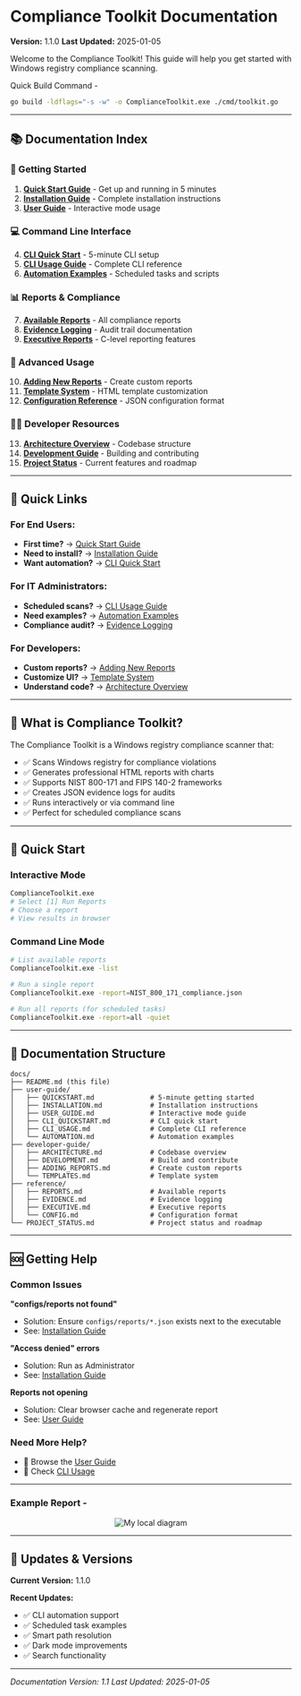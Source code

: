 # Compliance Toolkit Documentation

**Version:** 1.1.0
**Last Updated:** 2025-01-05

Welcome to the Compliance Toolkit! This guide will help you get started with Windows registry compliance scanning.

Quick Build Command - 
```bash
go build -ldflags="-s -w" -o ComplianceToolkit.exe ./cmd/toolkit.go
```
---

## 📚 Documentation Index

### 🚀 Getting Started

1. **[Quick Start Guide](docs/user-guide/QUICKSTART.md)** - Get up and running in 5 minutes
2. **[Installation Guide](docs/user-guide/INSTALLATION.md)** - Complete installation instructions
3. **[User Guide](docs/user-guide/USER_GUIDE.md)** - Interactive mode usage

### 💻 Command Line Interface

4. **[CLI Quick Start](docs/user-guide/CLI_QUICKSTART.md)** - 5-minute CLI setup
5. **[CLI Usage Guide](docs/user-guide/CLI_USAGE.md)** - Complete CLI reference
6. **[Automation Examples](docs/user-guide/AUTOMATION.md)** - Scheduled tasks and scripts

### 📊 Reports & Compliance

7. **[Available Reports](docs/reference/REPORTS.md)** - All compliance reports
8. **[Evidence Logging](docs/reference/EVIDENCE.md)** - Audit trail documentation
9. **[Executive Reports](docs/reference/EXECUTIVE.md)** - C-level reporting features

### 🔧 Advanced Usage

10. **[Adding New Reports](docs/developer-guide/ADDING_REPORTS.md)** - Create custom reports
11. **[Template System](docs/developer-guide/TEMPLATES.md)** - HTML template customization
12. **[Configuration Reference](docs/reference/CONFIG.md)** - JSON configuration format

### 👨‍💻 Developer Resources

13. **[Architecture Overview](docs/developer-guide/ARCHITECTURE.md)** - Codebase structure
14. **[Development Guide](docs/developer-guide/DEVELOPMENT.md)** - Building and contributing
15. **[Project Status](docs/PROJECT_STATUS.md)** - Current features and roadmap


---

## 🎯 Quick Links

### For End Users:
- **First time?** → [Quick Start Guide](docs/user-guide/QUICKSTART.md)
- **Need to install?** → [Installation Guide](docs/user-guide/INSTALLATION.md)
- **Want automation?** → [CLI Quick Start](docs/user-guide/CLI_QUICKSTART.md)

### For IT Administrators:
- **Scheduled scans?** → [CLI Usage Guide](docs/user-guide/CLI_USAGE.md)
- **Need examples?** → [Automation Examples](docs/user-guide/AUTOMATION.md)
- **Compliance audit?** → [Evidence Logging](docs/reference/EVIDENCE.md)

### For Developers:
- **Custom reports?** → [Adding New Reports](docs/developer-guide/ADDING_REPORTS.md)
- **Customize UI?** → [Template System](docs/developer-guide/TEMPLATES.md)
- **Understand code?** → [Architecture Overview](docs/developer-guide/ARCHITECTURE.md)

---

## 📖 What is Compliance Toolkit?

The Compliance Toolkit is a Windows registry compliance scanner that:

- ✅ Scans Windows registry for compliance violations
- ✅ Generates professional HTML reports with charts
- ✅ Supports NIST 800-171 and FIPS 140-2 frameworks
- ✅ Creates JSON evidence logs for audits
- ✅ Runs interactively or via command line
- ✅ Perfect for scheduled compliance scans

---

## 🏃 Quick Start

### Interactive Mode
```bash
ComplianceToolkit.exe
# Select [1] Run Reports
# Choose a report
# View results in browser
```

### Command Line Mode
```bash
# List available reports
ComplianceToolkit.exe -list

# Run a single report
ComplianceToolkit.exe -report=NIST_800_171_compliance.json

# Run all reports (for scheduled tasks)
ComplianceToolkit.exe -report=all -quiet
```

---

## 📁 Documentation Structure

```
docs/
├── README.md (this file)
├── user-guide/
│   ├── QUICKSTART.md              # 5-minute getting started
│   ├── INSTALLATION.md            # Installation instructions
│   ├── USER_GUIDE.md              # Interactive mode guide
│   ├── CLI_QUICKSTART.md          # CLI quick start
│   ├── CLI_USAGE.md               # Complete CLI reference
│   └── AUTOMATION.md              # Automation examples
├── developer-guide/
│   ├── ARCHITECTURE.md            # Codebase overview
│   ├── DEVELOPMENT.md             # Build and contribute
│   ├── ADDING_REPORTS.md          # Create custom reports
│   └── TEMPLATES.md               # Template system
├── reference/
│   ├── REPORTS.md                 # Available reports
│   ├── EVIDENCE.md                # Evidence logging
│   ├── EXECUTIVE.md               # Executive reports
│   └── CONFIG.md                  # Configuration format
└── PROJECT_STATUS.md              # Project status and roadmap
```

---

## 🆘 Getting Help

### Common Issues

**"configs/reports not found"**
- Solution: Ensure `configs/reports/*.json` exists next to the executable
- See: [Installation Guide](user-guide/INSTALLATION.md#troubleshooting)

**"Access denied" errors**
- Solution: Run as Administrator
- See: [Installation Guide](user-guide/INSTALLATION.md#permissions)

**Reports not opening**
- Solution: Clear browser cache and regenerate report
- See: [User Guide](docs/user-guide/USER_GUIDE.md#troubleshooting)

### Need More Help?

- 📖 Browse the [User Guide](docs/user-guide/USER_GUIDE.md)
- 🔧 Check [CLI Usage](docs/user-guide/CLI_USAGE.md)

---

### Example Report - 
<p align="center">
  <img src="example_report.png" alt="My local diagram" />
</p>


---


## 🔄 Updates & Versions

**Current Version:** 1.1.0

**Recent Updates:**
- ✅ CLI automation support
- ✅ Scheduled task examples
- ✅ Smart path resolution
- ✅ Dark mode improvements
- ✅ Search functionality


---

*Documentation Version: 1.1*
*Last Updated: 2025-01-05*
